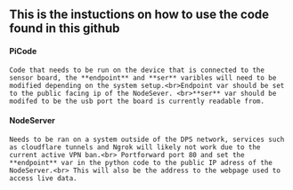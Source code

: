 ## This is the instuctions on how to use the code found in this github

#### PiCode
    Code that needs to be run on the device that is connected to the sensor board, the **endpoint** and **ser** varibles will need to be modified depending on the system setup.<br>Endpoint var should be set to the public facing ip of the NodeSever. <br>**ser** var should be modifed to be the usb port the board is currently readable from.

#### NodeServer
    Needs to be ran on a system outside of the DPS network, services such as cloudflare tunnels and Ngrok will likely not work due to the current active VPN ban.<br> Portforward port 80 and set the **endpoint** var in the python code to the public IP adress of the NodeServer.<br> This will also be the address to the webpage used to access live data.
